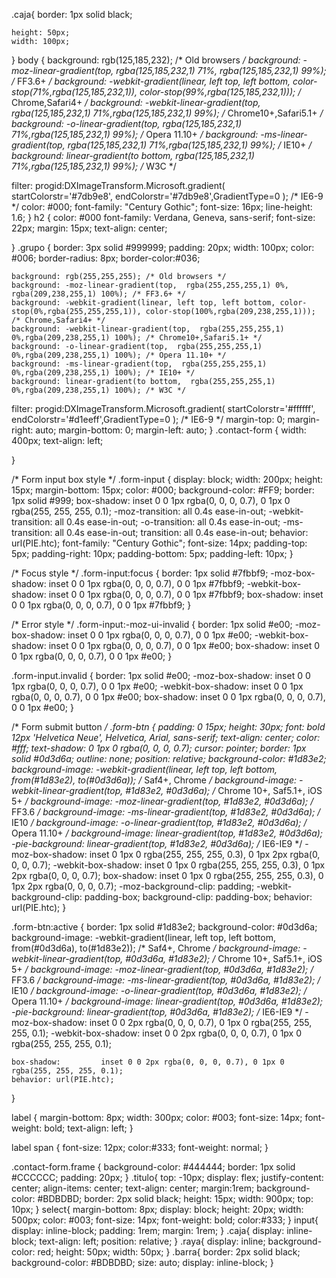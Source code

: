 .caja{
	border: 1px solid black;

	height: 50px;
	width: 100px;
}
body {
	background: rgb(125,185,232); /* Old browsers */
	background: -moz-linear-gradient(top,  rgba(125,185,232,1) 71%, rgba(125,185,232,1) 99%); /* FF3.6+ */
	background: -webkit-gradient(linear, left top, left bottom, color-stop(71%,rgba(125,185,232,1)), color-stop(99%,rgba(125,185,232,1))); /* Chrome,Safari4+ */
	background: -webkit-linear-gradient(top,  rgba(125,185,232,1) 71%,rgba(125,185,232,1) 99%); /* Chrome10+,Safari5.1+ */
	background: -o-linear-gradient(top,  rgba(125,185,232,1) 71%,rgba(125,185,232,1) 99%); /* Opera 11.10+ */
	background: -ms-linear-gradient(top,  rgba(125,185,232,1) 71%,rgba(125,185,232,1) 99%); /* IE10+ */
	background: linear-gradient(to bottom,  rgba(125,185,232,1) 71%,rgba(125,185,232,1) 99%); /* W3C */


filter: progid:DXImageTransform.Microsoft.gradient( startColorstr='#7db9e8', endColorstr='#7db9e8',GradientType=0 ); /* IE6-9 */
	color: #000;
	font-family: "Century Gothic";
	font-size: 16px;
	line-height: 1.6;
}
h2 {
	color: #000
    font-family: Verdana, Geneva, sans-serif;
	font-size: 22px;
	margin: 15px;
	text-align: center;
	
}
.grupo {
	border: 3px solid #999999;
	padding: 20px;
	width: 100px;
	color: #006;
border-radius: 8px;
border-color:#036;
	
	background: rgb(255,255,255); /* Old browsers */
	background: -moz-linear-gradient(top,  rgba(255,255,255,1) 0%, rgba(209,238,255,1) 100%); /* FF3.6+ */
	background: -webkit-gradient(linear, left top, left bottom, color-stop(0%,rgba(255,255,255,1)), color-stop(100%,rgba(209,238,255,1))); /* Chrome,Safari4+ */
	background: -webkit-linear-gradient(top,  rgba(255,255,255,1) 0%,rgba(209,238,255,1) 100%); /* Chrome10+,Safari5.1+ */
	background: -o-linear-gradient(top,  rgba(255,255,255,1) 0%,rgba(209,238,255,1) 100%); /* Opera 11.10+ */
	background: -ms-linear-gradient(top,  rgba(255,255,255,1) 0%,rgba(209,238,255,1) 100%); /* IE10+ */
	background: linear-gradient(to bottom,  rgba(255,255,255,1) 0%,rgba(209,238,255,1) 100%); /* W3C */

filter: progid:DXImageTransform.Microsoft.gradient( startColorstr='#ffffff', endColorstr='#d1eeff',GradientType=0 ); /* IE6-9 */
	margin-top: 0;
	margin-right: auto;
	margin-bottom: 0;
	margin-left: auto;
}
.contact-form {
	width: 400px;
	text-align: left;

}

/* Form input box style */
.form-input {
	display: block;
	width: 200px;
	height: 15px;
	margin-bottom: 15px;
	color: #000;
	background-color: #FF9;
	border: 1px solid #999;
	box-shadow: inset 0 0 1px rgba(0, 0, 0, 0.7), 0 1px 0 rgba(255, 255, 255, 0.1);
	-moz-transition: all 0.4s ease-in-out;
	-webkit-transition: all 0.4s ease-in-out;
	-o-transition: all 0.4s ease-in-out;
	-ms-transition: all 0.4s ease-in-out;
	transition: all 0.4s ease-in-out;
	behavior: url(PIE.htc);
	font-family: "Century Gothic";
	font-size: 14px;
	padding-top: 5px;
	padding-right: 10px;
	padding-bottom: 5px;
	padding-left: 10px;
}

/* Focus style */
.form-input:focus {
	border: 1px solid #7fbbf9;
	-moz-box-shadow:    inset 0 0 1px rgba(0, 0, 0, 0.7), 0 0 1px #7fbbf9;
	-webkit-box-shadow: inset 0 0 1px rgba(0, 0, 0, 0.7), 0 0 1px #7fbbf9;
	box-shadow:         inset 0 0 1px rgba(0, 0, 0, 0.7), 0 0 1px #7fbbf9;
}

/* Error style */
.form-input:-moz-ui-invalid {
	border: 1px solid #e00;
	-moz-box-shadow:    inset 0 0 1px rgba(0, 0, 0, 0.7), 0 0 1px #e00;
	-webkit-box-shadow: inset 0 0 1px rgba(0, 0, 0, 0.7), 0 0 1px #e00;
	box-shadow:         inset 0 0 1px rgba(0, 0, 0, 0.7), 0 0 1px #e00;
}

.form-input.invalid {
	border: 1px solid #e00;
	-moz-box-shadow:    inset 0 0 1px rgba(0, 0, 0, 0.7), 0 0 1px #e00;
	-webkit-box-shadow: inset 0 0 1px rgba(0, 0, 0, 0.7), 0 0 1px #e00;
	box-shadow:         inset 0 0 1px rgba(0, 0, 0, 0.7), 0 0 1px #e00;
}

/* Form submit button */
.form-btn {
	padding: 0 15px;
	height: 30px;
	font: bold 12px 'Helvetica Neue', Helvetica, Arial, sans-serif;
	text-align: center;
	color: #fff;
	text-shadow: 0 1px 0 rgba(0, 0, 0, 0.7);
	cursor: pointer;
	border: 1px solid #0d3d6a;
	outline: none;
	position: relative;
	background-color: #1d83e2;
	background-image: -webkit-gradient(linear, left top, left bottom, from(#1d83e2), to(#0d3d6a)); /* Saf4+, Chrome */
	background-image: -webkit-linear-gradient(top, #1d83e2, #0d3d6a); /* Chrome 10+, Saf5.1+, iOS 5+ */
	background-image:    -moz-linear-gradient(top, #1d83e2, #0d3d6a); /* FF3.6 */
	background-image:     -ms-linear-gradient(top, #1d83e2, #0d3d6a); /* IE10 */
	background-image:      -o-linear-gradient(top, #1d83e2, #0d3d6a); /* Opera 11.10+ */
	background-image:         linear-gradient(top, #1d83e2, #0d3d6a);
	-pie-background:          linear-gradient(top, #1d83e2, #0d3d6a); /* IE6-IE9 */
	-moz-box-shadow:    inset 0 1px 0 rgba(255, 255, 255, 0.3), 0 1px 2px rgba(0, 0, 0, 0.7);
	-webkit-box-shadow: inset 0 1px 0 rgba(255, 255, 255, 0.3), 0 1px 2px rgba(0, 0, 0, 0.7);
	box-shadow:         inset 0 1px 0 rgba(255, 255, 255, 0.3), 0 1px 2px rgba(0, 0, 0, 0.7);
	-moz-background-clip:    padding;
	-webkit-background-clip: padding-box;
	background-clip:         padding-box;
	behavior: url(PIE.htc);
}

.form-btn:active {
	border: 1px solid #1d83e2;
	background-color: #0d3d6a;
	background-image: -webkit-gradient(linear, left top, left bottom, from(#0d3d6a), to(#1d83e2)); /* Saf4+, Chrome */
	background-image: -webkit-linear-gradient(top, #0d3d6a, #1d83e2); /* Chrome 10+, Saf5.1+, iOS 5+ */
	background-image:    -moz-linear-gradient(top, #0d3d6a, #1d83e2); /* FF3.6 */
	background-image:     -ms-linear-gradient(top, #0d3d6a, #1d83e2); /* IE10 */
	background-image:      -o-linear-gradient(top, #0d3d6a, #1d83e2); /* Opera 11.10+ */
	background-image:         linear-gradient(top, #0d3d6a, #1d83e2);
	-pie-background:          linear-gradient(top, #0d3d6a, #1d83e2); /* IE6-IE9 */
	-moz-box-shadow:    inset 0 0 2px rgba(0, 0, 0, 0.7), 0 1px 0 rgba(255, 255, 255, 0.1);
	-webkit-box-shadow: inset 0 0 2px rgba(0, 0, 0, 0.7), 0 1px 0 rgba(255, 255, 255, 0.1);

	box-shadow:         inset 0 0 2px rgba(0, 0, 0, 0.7), 0 1px 0 rgba(255, 255, 255, 0.1);
	behavior: url(PIE.htc);
}

label {
	margin-bottom: 8px;
	width: 300px;
	color: #003;
	font-size: 14px;
	font-weight: bold;
	text-align: left;
}

label span {
	font-size: 12px;
	color:#333;
	font-weight: normal;
}

.contact-form.frame {
    background-color: #444444;
    border: 1px solid #CCCCCC;
    padding: 20px;
}
.titulo{
	top: -10px;
	display: flex;
	justify-content: center;
	align-items: center;
	text-align: center;
	margin:1rem; 
	background-color: #BDBDBD;
	border: 2px solid black;
	height: 15px;
	width: 900px;
	top:  10px;
}
select{
	margin-bottom: 8px;
	display: block;
	height: 20px;
	width: 500px;
	color: #003;
	font-size: 14px;
	font-weight: bold;
	color:#333;
}
input{
	display: inline-block;
	padding: 1rem;
	margin: 1rem;
}
.caja{
	display: inline-block;
	text-align: left;
	position: relative;
}
.raya{
	display: inline;
	background-color: red;
	height: 50px;
	width: 50px;
}
.barra{
	border: 2px solid black;
	background-color: #BDBDBD;
	size: auto;
	display: inline-block;
}